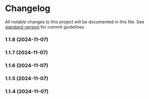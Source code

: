 # Changelog

All notable changes to this project will be documented in this file. See [standard-version](https://github.com/conventional-changelog/standard-version) for commit guidelines.

### 1.1.8 (2024-11-07)

### 1.1.7 (2024-11-07)

### 1.1.6 (2024-11-07)

### 1.1.5 (2024-11-07)

### 1.1.4 (2024-11-07)
